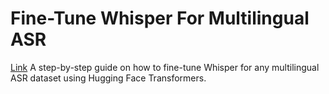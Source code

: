 # Fine-Tune Whisper For Multilingual ASR
[Link](https://huggingface.co/blog/fine-tune-whisper)
A step-by-step guide on how to fine-tune Whisper for any multilingual ASR dataset using Hugging Face Transformers.
